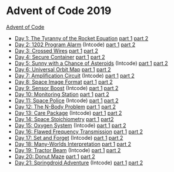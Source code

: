 # Advent of Code 2019

[Advent of Code](https://adventofcode.com/2019)

- [Day 1: The Tyranny of the Rocket
  Equation](https://adventofcode.com/2019/day/1) [part 1](day01_p1) [part
  2](day01_p2)
- [Day 2: 1202 Program Alarm](https://adventofcode.com/2019/day/2) (Intcode) [part 1](day02_p1) [part 2](day02_p2)
- [Day 3: Crossed Wires](https://adventofcode.com/2019/day/3) [part 1](day03_p1) [part 2](day03_p2)
- [Day 4: Secure Container](https://adventofcode.com/2019/day/4) [part 1](day04_p1) [part 2](day04_p2)
- [Day 5: Sunny with a Chance of
  Asteroids](https://adventofcode.com/2019/day/5) (Intcode) [part 1](day05_p1) [part
  2](day05_p2)
- [Day 6: Universal Orbit Map](https://adventofcode.com/2019/day/6) [part 1](day06_p1) [part 2](day06_p2)
- [Day 7: Amplification Circuit](https://adventofcode.com/2019/day/7) (Intcode) [part 1](day07_p1) [part 2](day07_p2)
- [Day 8: Space Image Format](https://adventofcode.com/2019/day/8) [part 1](day08_p1) [part 2](day08_p2)
- [Day 9: Sensor Boost](https://adventofcode.com/2019/day/9) (Intcode) [part 1](day09_p1) [part 2](day09_p2)
- [Day 10: Monitoring Station](https://adventofcode.com/2019/day/10) [part 1](day10_p1) [part 2](day10_p2)
- [Day 11: Space Police](https://adventofcode.com/2019/day/11) (Intcode) [part 1](day11_p1) [part 2](day11_p2)
- [Day 12: The N-Body Problem](https://adventofcode.com/2019/day/12) [part 1](day12_p1) [part 2](day12_p2)
- [Day 13: Care Package](https://adventofcode.com/2019/day/13) (Intcode) [part 1](day13_p1) [part 2](day13_p2)
- [Day 14: Space Stoichiometry](https://adventofcode.com/2019/day/14) [part 1](day14_p1) [part2](day14_p2)
- [Day 15: Oxygen System](https://adventofcode.com/2019/day/15) (Intcode) [part 1](day15_p1) [part 2](day15_p2)
- [Day 16: Flawed Frequency
  Transmission](https://adventofcode.com/2019/day/16) [part 1](day16_p1) [part 2](day16_p2)
- [Day 17: Set and Forget](https://adventofcode.com/2019/day/17) (Intcode) [part 1](day17_p1) [part 2](day17_p2)
- [Day 18: Many-Worlds Interpretation](https://adventofcode.com/2019/day/18) [part 1](day18_p1) [part 2](day18_p2)
- [Day 19: Tractor Beam](https://adventofcode.com/2019/day/19) (Intcode) [part 1](day19_p1) [part 2](day19_p2)
- [Day 20: Donut Maze](https://adventofcode.com/2019/day/20) [part
  1](day20_p1) [part 2](day20_p2)
- [Day 21: Springdroid Adventure](https://adventofcode.com/2019/day/21)
  (Intcode) [part 1](day21_p1) [part 2](day21_p2)
